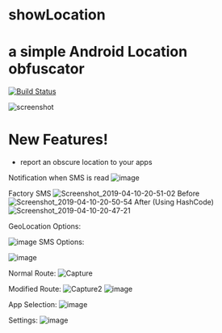 # showLocation
# a simple Android Location obfuscator

[![Build Status](https://travis-ci.org/joemccann/dillinger.svg?branch=master)](https://github.com/hanhanAnderson/showLocation)

![screenshot](https://user-images.githubusercontent.com/33920615/55374966-61ae6900-54d8-11e9-9be6-ea612ee2a802.png)

# New Features!

  - report an obscure location to your apps

Notification when SMS is read
![image](https://user-images.githubusercontent.com/33920615/55924728-09aeeb00-5bd9-11e9-94c3-767dd1fd8fbd.png)


Factory SMS
![Screenshot_2019-04-10-20-51-02](https://user-images.githubusercontent.com/33920615/55923221-81c5e280-5bd2-11e9-8ee4-ec411e6f0b60.png)
Before 
![Screenshot_2019-04-10-20-50-54](https://user-images.githubusercontent.com/33920615/55923235-95714900-5bd2-11e9-8298-63c4fb584cc8.png)
After (Using HashCode)
![Screenshot_2019-04-10-20-47-21](https://user-images.githubusercontent.com/33920615/55923237-9904d000-5bd2-11e9-8d51-d47070275b6b.png)



GeoLocation Options:

![image](https://user-images.githubusercontent.com/33920615/55924856-7aee9e00-5bd9-11e9-929f-e2d7c41d0394.png)
SMS Options:

![image](https://user-images.githubusercontent.com/33920615/55924890-9659a900-5bd9-11e9-8718-6aad3c10e7cd.png)

Normal Route:
![Capture](https://user-images.githubusercontent.com/33920615/56236009-a1d42680-6056-11e9-96e5-f35b9207ce57.PNG)

Modified Route:
![Capture2](https://user-images.githubusercontent.com/33920615/56236007-a1d42680-6056-11e9-8b28-72302e9e4a49.PNG)
![image](https://user-images.githubusercontent.com/33920615/56372353-cf42e080-61cc-11e9-9abb-68b56b0bef23.png)


App Selection:
![image](https://user-images.githubusercontent.com/33920615/56372298-b89c8980-61cc-11e9-907f-b48d89dd2df7.png)


Settings:
![image](https://user-images.githubusercontent.com/33920615/56371991-25635400-61cc-11e9-9e37-ac0ed1c4d57b.png)
